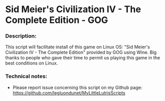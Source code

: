 # Sid Meier's Civilization IV - The Complete Edition - GOG

### Description:
This script will facilitate install of this game on Linux OS:
"Sid Meier's Civilization IV - The Complete Edition" provided by GOG using Wine.
Big thanks to people who gave their time to permit us playing this game in the best conditions on Linux.

### Technical notes:
- Please report issue concerning this script on my Github page:
https://github.com/legluondunet/MyLittleLutrisScripts

